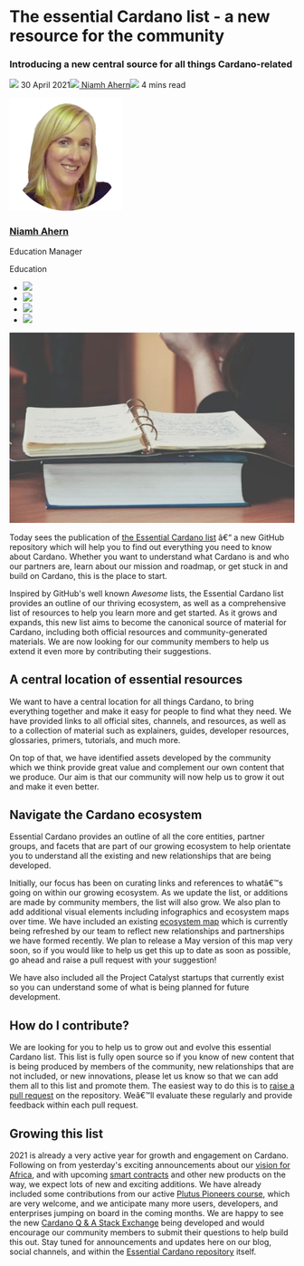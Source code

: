 # The essential Cardano list - a new resource for the community
### **Introducing a new central source for all things Cardano-related**
![](img/2021-04-30-the-essential-cardano-list-a-new-resource-for-the-community.002.png) 30 April 2021![](img/2021-04-30-the-essential-cardano-list-a-new-resource-for-the-community.002.png)[ Niamh Ahern](tmp//en/blog/authors/niamh-ahern/page-1/)![](img/2021-04-30-the-essential-cardano-list-a-new-resource-for-the-community.003.png) 4 mins read

![Niamh Ahern](img/2021-04-30-the-essential-cardano-list-a-new-resource-for-the-community.004.png)[](tmp//en/blog/authors/niamh-ahern/page-1/)
### [**Niamh Ahern**](tmp//en/blog/authors/niamh-ahern/page-1/)
Education Manager

Education

- ![](img/2021-04-30-the-essential-cardano-list-a-new-resource-for-the-community.005.png)[](mailto:niamh.ahern@iohk.io "Email")
- ![](img/2021-04-30-the-essential-cardano-list-a-new-resource-for-the-community.006.png)[](https://www.linkedin.com/in/niamh-ahern-67849949/ "LinkedIn")
- ![](img/2021-04-30-the-essential-cardano-list-a-new-resource-for-the-community.007.png)[](https://twitter.com/nahern_iohk?lang=en "Twitter")
- ![](img/2021-04-30-the-essential-cardano-list-a-new-resource-for-the-community.008.png)[](https://github.com/nahern "GitHub")

![The essential Cardano list - a new resource for the community](img/2021-04-30-the-essential-cardano-list-a-new-resource-for-the-community.009.jpeg)

Today sees the publication of [the Essential Cardano list](https://github.com/input-output-hk/essential-cardano) â€“ a new GitHub repository which will help you to find out everything you need to know about Cardano. Whether you want to understand what Cardano is and who our partners are, learn about our mission and roadmap, or get stuck in and build on Cardano, this is the place to start.

Inspired by GitHub's well known *Awesome* lists, the Essential Cardano list provides an outline of our thriving ecosystem, as well as a comprehensive list of resources to help you learn more and get started. As it grows and expands, this new list aims to become the canonical source of material for Cardano, including both official resources and community-generated materials. We are now looking for our community members to help us extend it even more by contributing their suggestions.
## **A central location of essential resources**
We want to have a central location for all things Cardano, to bring everything together and make it easy for people to find what they need. We have provided links to all official sites, channels, and resources, as well as to a collection of material such as explainers, guides, developer resources, glossaries, primers, tutorials, and much more.

On top of that, we have identified assets developed by the community which we think provide great value and complement our own content that we produce. Our aim is that our community will now help us to grow it out and make it even better.
## **Navigate the Cardano ecosystem**
Essential Cardano provides an outline of all the core entities, partner groups, and facets that are part of our growing ecosystem to help orientate you to understand all the existing and new relationships that are being developed. 

Initially, our focus has been on curating links and references to whatâ€™s going on within our growing ecosystem. As we update the list, or additions are made by community members, the list will also grow. We also plan to add additional visual elements including infographics and ecosystem maps over time. We have included an existing [ecosystem map](https://github.com/input-output-hk/essential-cardano/blob/main/essential-cardano-list.md#navigate-the-cardano-ecosystem) which is currently being refreshed by our team to reflect new relationships and partnerships we have formed recently. We plan to release a May version of this map very soon, so if you would like to help us get this up to date as soon as possible, go ahead and raise a pull request with your suggestion! 

We have also included all the Project Catalyst startups that currently exist so you can understand some of what is being planned for future development. 
## **How do I contribute?**
We are looking for you to help us to grow out and evolve this essential Cardano list. This list is fully open source so if you know of new content that is being produced by members of the community, new relationships that are not included, or new innovations, please let us know so that we can add them all to this list and promote them. The easiest way to do this is to [raise a pull request](https://docs.github.com/en/github/collaborating-with-issues-and-pull-requests/creating-a-pull-request/) on the repository. Weâ€™ll evaluate these regularly and provide feedback within each pull request.
## **Growing this list**
2021 is already a very active year for growth and engagement on Cardano. Following on from yesterday's exciting announcements about our [vision for Africa](https://iohk.io/en/blog/posts/2021/04/28/decentralized-identity-on-the-blockchain-is-the-key-to-iohks-vision-for-africa/), and with upcoming [smart contracts](https://iohk.io/en/blog/posts/2021/04/08/smart-contracts-%E2%80%93-here-we-come/) and other new products on the way, we expect lots of new and exciting additions. We have already included some contributions from our active [Plutus Pioneers course](https://iohk.io/en/blog/posts/2021/04/01/everything-you-need-to-know-about-our-new-plutus-pioneer-program/), which are very welcome, and we anticipate many more users, developers, and enterprises jumping on board in the coming months. We are happy to see the new [Cardano Q & A Stack Exchange](https://cardano.stackexchange.com/users/login?ssrc=beta&returnurl=%2f) being developed and would encourage our community members to submit their questions to help build this out. Stay tuned for announcements and updates here on our blog, social channels, and within the [Essential Cardano repository](https://github.com/input-output-hk/essential-cardano) itself.
